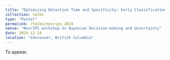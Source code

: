 ```yaml
---
title: "Optimizing Detection Time and Specificity: Early Classification of Time Series with Sensitivity Constraint"
collection: talks
type: "Poster"
permalink: /talks/neurips_2024
venue: "NeurIPS workshop on Bayesian Decision-making and Uncertainty"
date: 2024-12-14
location: "Vancouver, British Columbia"
---
```


To appear.

<!-- https://gp-seminar-series.github.io/neurips-2024/ -->